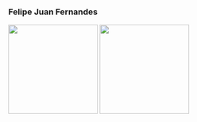 ### Felipe Juan Fernandes

<div>
<img height="180em" src="https://github-readme-stats.vercel.app/api?username=HellLobo&show_icons=true&theme=dark"/>
<img height="180em" src="https://github-readme-stats.vercel.app/api/top-langs/?username=HellLobo&layout=compact&theme=dark"/>
</div>
